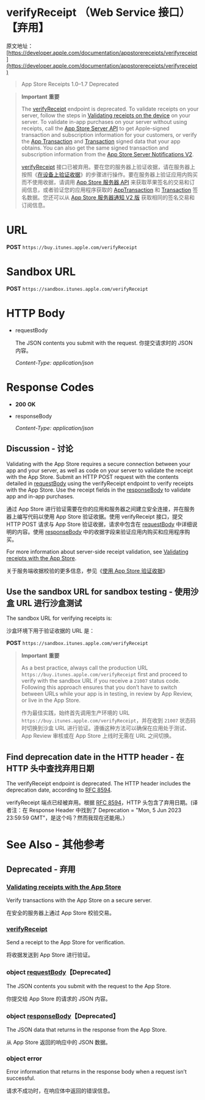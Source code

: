 # verifyReceipt （Web Service 接口）【弃用】

原文地址：[https://developer.apple.com/documentation/appstorereceipts/verifyreceipt](https://developer.apple.com/documentation/appstorereceipts/verifyreceipt)

> App Store Receipts 1.0–1.7 Deprecated

> **Important** **重要**
>
> The [verifyReceipt](https://developer.apple.com/documentation/appstorereceipts/verifyreceipt) endpoint is deprecated. To validate receipts on your server, follow the steps in [Validating receipts on the device](https://developer.apple.com/documentation/appstorereceipts/validating_receipts_on_the_device) on your server. To validate in-app purchases on your server without using receipts, call the [App Store Server API](https://developer.apple.com/documentation/appstoreserverapi) to get Apple-signed transaction and subscription information for your customers, or verify the [App Transaction](https://developer.apple.com/documentation/storekit/apptransaction) and [Transaction](https://developer.apple.com/documentation/storekit/transaction) signed data that your app obtains. You can also get the same signed transaction and subscription information from the [App Store Server Notifications V2](https://developer.apple.com/documentation/appstoreservernotifications/app_store_server_notifications_v2).
> 
> [verifyReceipt](https://developer.apple.com/documentation/appstorereceipts/verifyreceipt) 接口已被弃用。要在您的服务器上验证收据，请在服务器上按照《[在设备上验证收据](https://developer.apple.com/documentation/appstorereceipts/validating_receipts_on_the_device)》的步骤进行操作。要在服务器上验证应用内购买而不使用收据，请调用 [App Store 服务器 API](https://developer.apple.com/documentation/appstoreserverapi) 来获取苹果签名的交易和订阅信息，或者验证您的应用程序获取的 [AppTransaction](https://developer.apple.com/documentation/storekit/apptransaction) 和 [Transaction](https://developer.apple.com/documentation/storekit/transaction) 签名数据。您还可以从 [App Store 服务器通知 V2 版](https://developer.apple.com/documentation/appstoreservernotifications/app_store_server_notifications_v2) 获取相同的签名交易和订阅信息。


# URL

**POST** `https://buy.itunes.apple.com/verifyReceipt`

# Sandbox URL
**POST** `https://sandbox.itunes.apple.com/verifyReceipt`

# HTTP Body
- requestBody
  
  The JSON contents you submit with the request. 你提交请求时的 JSON 内容。

  _Content-Type: application/json_
  
# Response Codes

- **200**
  **OK**
- responseBody

  _Content-Type: application/json_

## Discussion - 讨论

Validating with the App Store requires a secure connection between your app and your server, as well as code on your server to validate the receipt with the App Store. Submit an HTTP POST request with the contents detailed in [requestBody](https://developer.apple.com/documentation/appstorereceipts/requestbody) using the verifyReceipt endpoint to verify receipts with the App Store. Use the receipt fields in the [responseBody](https://developer.apple.com/documentation/appstorereceipts/responsebody) to validate app and in-app purchases.

通过 App Store 进行验证需要在你的应用和服务器之间建立安全连接，并在服务器上编写代码以使用 App Store 验证收据。使用 verifyReceipt 接口，提交 HTTP POST 请求与 App Store 验证收据，请求中包含在 [requestBody](https://developer.apple.com/documentation/appstorereceipts/requestbody) 中详细说明的内容。使用 [responseBody](https://developer.apple.com/documentation/appstorereceipts/responsebody) 中的收据字段来验证应用内购买和应用程序购买。

For more information about server-side receipt validation, see [Validating receipts with the App Store](https://developer.apple.com/documentation/appstorereceipts/validating_receipts_with_the_app_store).

关于服务端收据校验的更多信息，参见《[使用 App Store 验证收据](https://developer.apple.com/documentation/appstorereceipts/validating_receipts_with_the_app_store)》

## Use the sandbox URL for sandbox testing - 使用沙盒 URL 进行沙盒测试

The sandbox URL for verifying receipts is:

沙盒环境下用于验证收据的 URL 是：

**POST** `https://sandbox.itunes.apple.com/verifyReceipt`

> **Important** **重要**
>
> As a best practice, always call the production URL `https://buy.itunes.apple.com/verifyReceipt` first and proceed to verify with the sandbox URL if you receive a `21007` status code. Following this approach ensures that you don’t have to switch between URLs while your app is in testing, in review by App Review, or live in the App Store.
> 
> 作为最佳实践，始终首先调用生产环境的 URL `https://buy.itunes.apple.com/verifyReceipt`，并在收到 `21007` 状态码时切换到沙盒 URL 进行验证。遵循这种方法可以确保在应用处于测试、App Review 审核或在 App Store 上线时无需在 URL 之间切换。

## Find deprecation date in the HTTP header - 在 HTTP 头中查找弃用日期

The verifyReceipt endpoint is deprecated. The HTTP header includes the deprecation date, according to [RFC 8594](https://www.rfc-editor.org/rfc/rfc8594.html).

verifyReceipt 端点已经被弃用。根据 [RFC 8594](https://www.rfc-editor.org/rfc/rfc8594.html)，HTTP 头包含了弃用日期。(译者注：在 Response Header 中找到了 Deprecation =  "Mon, 5 Jun 2023 23:59:59 GMT"，是这个吗？然而我现在还能用。）

# See Also - 其他参考

## Deprecated - 弃用

### [Validating receipts with the App Store](https://developer.apple.com/documentation/appstorereceipts/validating_receipts_with_the_app_store)
Verify transactions with the App Store on a secure server.

在安全的服务器上通过 App Store 校验交易。

### [verifyReceipt](https://developer.apple.com/documentation/appstorereceipts/verifyreceipt)
Send a receipt to the App Store for verification.

将收据发送到 App Store 进行验证。

### object [requestBody](https://developer.apple.com/documentation/appstorereceipts/requestbody)【Deprecated】
The JSON contents you submit with the request to the App Store.

你提交给 App Store 的请求的 JSON 内容。

### object [responseBody](https://developer.apple.com/documentation/appstorereceipts/responsebody)【Deprecated】
The JSON data that returns in the response from the App Store.

从 App Store 返回的响应中的 JSON 数据。

### object error
Error information that returns in the response body when a request isn’t successful.

请求不成功时，在响应体中返回的错误信息。
